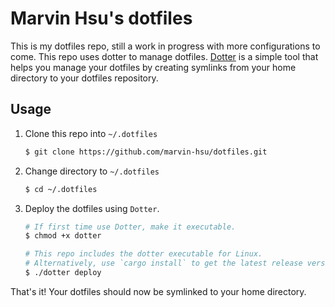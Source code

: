 # Marvin Hsu's dotfiles  

This is my dotfiles repo, still a work in progress with more configurations to come. This repo uses dotter to manage dotfiles. [Dotter](https://github.com/SuperCuber/dotter) is a simple tool that helps you manage your dotfiles by creating symlinks from your home directory to your dotfiles repository.

## Usage

1. Clone this repo into `~/.dotfiles`  

    ```bash
    $ git clone https://github.com/marvin-hsu/dotfiles.git
    ```  

2. Change directory to `~/.dotfiles`  

    ```bash
    $ cd ~/.dotfiles
    ```  

3. Deploy the dotfiles using `Dotter`.  

    ```bash
    # If first time use Dotter, make it executable.
    $ chmod +x dotter

    # This repo includes the dotter executable for Linux.
    # Alternatively, use `cargo install` to get the latest release version.
    $ ./dotter deploy
    ```  

That's it! Your dotfiles should now be symlinked to your home directory.  